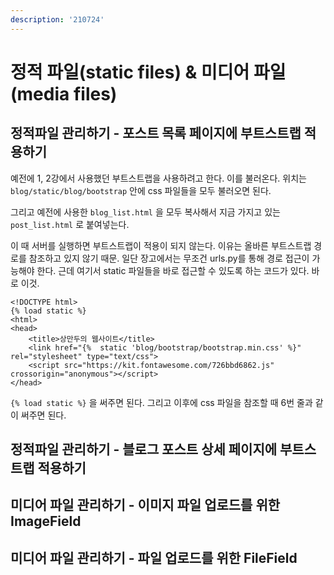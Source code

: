 ```yaml
---
description: '210724'
---
```


# 정적 파일\(static files\) & 미디어 파일\(media files\)

## 정적파일 관리하기 - 포스트 목록 페이지에 부트스트랩 적용하기

예전에 1, 2강에서 사용했던 부트스트랩을 사용하려고 한다. 이를 불러온다. 위치는 `blog/static/blog/bootstrap` 안에 css 파일들을 모두 불러오면 된다.

그리고 예전에 사용한 `blog_list.html` 을 모두 복사해서 지금 가지고 있는 `post_list.html` 로 붙여넣는다.

이 때 서버를 실행하면 부트스트랩이 적용이 되지 않는다. 이유는 올바른 부트스트랩 경로를 참조하고 있지 않기 때문. 일단 장고에서는 무조건 urls.py를 통해 경로 접근이 가능해야 한다. 근데 여기서 static 파일들을 바로 접근할 수 있도록 하는 코드가 있다. 바로 이것.

```markup
<!DOCTYPE html>
{% load static %}
<html>
<head>
    <title>상만두의 웹사이트</title>
    <link href="{%  static 'blog/bootstrap/bootstrap.min.css' %}" rel="stylesheet" type="text/css">
    <script src="https://kit.fontawesome.com/726bbd6862.js" crossorigin="anonymous"></script>
</head>
```

`{% load static %}` 을 써주면 된다. 그리고 이후에 css 파일을 참조할 때 6번 줄과 같이 써주면 된다.





## 정적파일 관리하기 - 블로그 포스트 상세 페이지에 부트스트랩 적용하기







## 미디어 파일 관리하기 - 이미지 파일 업로드를 위한 ImageField







## 미디어 파일 관리하기 - 파일 업로드를 위한 FileField







